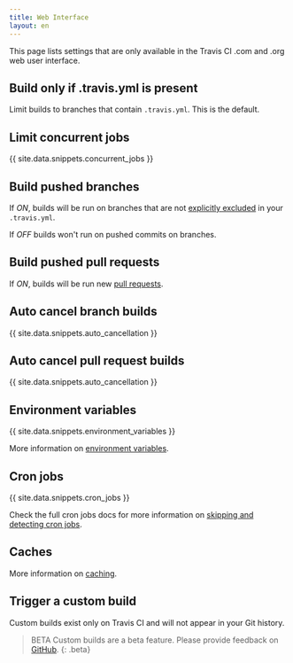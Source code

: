 ```yaml
---
title: Web Interface
layout: en
---
```


This page lists settings that are only available in the Travis CI .com and .org web user interface.

<div id="toc"></div>

## Build only if .travis.yml is present

Limit builds to branches that contain `.travis.yml`. This is the default.

## Limit concurrent jobs

{{ site.data.snippets.concurrent_jobs }}

## Build pushed branches

If *ON*, builds will be run on branches that are not [explicitly excluded](/user/customizing-the-build/#Safelisting-or-blocklisting-branches) in your `.travis.yml`.

If *OFF* builds won't run on pushed commits on branches.

## Build pushed pull requests

If *ON*, builds will be run new [pull requests](/user/pull-requests/).

## Auto cancel branch builds

{{ site.data.snippets.auto_cancellation }}

## Auto cancel pull request builds

{{ site.data.snippets.auto_cancellation }}

## Environment variables

{{ site.data.snippets.environment_variables }}

More information on  [environment variables](/user/environment-variables/#Defining-Variables-in-Repository-Settings).

## Cron jobs

{{ site.data.snippets.cron_jobs }}

Check the full cron jobs docs for more information on [skipping and detecting cron jobs](/user/cron-jobs).

## Caches

More information on [caching](https://docs.travis-ci.com/user/caching).

## Trigger a custom build

Custom builds exist only on Travis CI and will not appear in your Git history.

> BETA Custom builds are a beta feature. Please provide feedback on [GitHub](https://github.com/travis-ci/beta-features/issues/27).
{: .beta}
